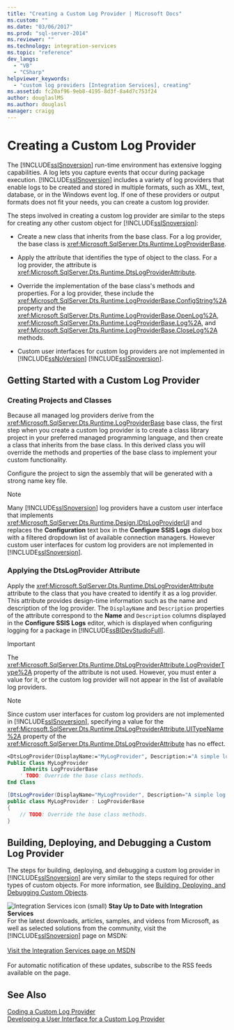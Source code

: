 ```yaml
---
title: "Creating a Custom Log Provider | Microsoft Docs"
ms.custom: ""
ms.date: "03/06/2017"
ms.prod: "sql-server-2014"
ms.reviewer: ""
ms.technology: integration-services
ms.topic: "reference"
dev_langs: 
  - "VB"
  - "CSharp"
helpviewer_keywords: 
  - "custom log providers [Integration Services], creating"
ms.assetid: fc20af96-9eb8-4195-8d3f-8a4d7c753f24
author: douglaslMS
ms.author: douglasl
manager: craigg
---
```

# Creating a Custom Log Provider
  The [!INCLUDE[ssISnoversion](../../../includes/ssisnoversion-md.md)] run-time environment has extensive logging capabilities. A log lets you capture events that occur during package execution. [!INCLUDE[ssISnoversion](../../../includes/ssisnoversion-md.md)] includes a variety of log providers that enable logs to be created and stored in multiple formats, such as XML, text, database, or in the Windows event log. If one of these providers or output formats does not fit your needs, you can create a custom log provider.  
  
 The steps involved in creating a custom log provider are similar to the steps for creating any other custom object for [!INCLUDE[ssISnoversion](../../../includes/ssisnoversion-md.md)]:  
  
-   Create a new class that inherits from the base class. For a log provider, the base class is <xref:Microsoft.SqlServer.Dts.Runtime.LogProviderBase>.  
  
-   Apply the attribute that identifies the type of object to the class. For a log provider, the attribute is <xref:Microsoft.SqlServer.Dts.Runtime.DtsLogProviderAttribute>.  
  
-   Override the implementation of the base class's methods and properties. For a log provider, these include the <xref:Microsoft.SqlServer.Dts.Runtime.LogProviderBase.ConfigString%2A> property and the <xref:Microsoft.SqlServer.Dts.Runtime.LogProviderBase.OpenLog%2A>, <xref:Microsoft.SqlServer.Dts.Runtime.LogProviderBase.Log%2A>, and <xref:Microsoft.SqlServer.Dts.Runtime.LogProviderBase.CloseLog%2A> methods.  
  
-   Custom user interfaces for custom log providers are not implemented in [!INCLUDE[ssNoVersion](../../../includes/ssnoversion-md.md)] [!INCLUDE[ssISnoversion](../../../includes/ssisnoversion-md.md)].  
  
## Getting Started with a Custom Log Provider  
  
### Creating Projects and Classes  
 Because all managed log providers derive from the <xref:Microsoft.SqlServer.Dts.Runtime.LogProviderBase> base class, the first step when you create a custom log provider is to create a class library project in your preferred managed programming language, and then create a class that inherits from the base class. In this derived class you will override the methods and properties of the base class to implement your custom functionality.  
  
 Configure the project to sign the assembly that will be generated with a strong name key file.  
  
> [!NOTE]  
>  Many [!INCLUDE[ssISnoversion](../../../includes/ssisnoversion-md.md)] log providers have a custom user interface that implements <xref:Microsoft.SqlServer.Dts.Runtime.Design.IDtsLogProviderUI> and replaces the **Configuration** text box in the **Configure SSIS Logs** dialog box with a filtered dropdown list of available connection managers. However custom user interfaces for custom log providers are not implemented in [!INCLUDE[ssISnoversion](../../../includes/ssisnoversion-md.md)].  
  
### Applying the DtsLogProvider Attribute  
 Apply the <xref:Microsoft.SqlServer.Dts.Runtime.DtsLogProviderAttribute> attribute to the class that you have created to identify it as a log provider. This attribute provides design-time information such as the name and description of the log provider. The `DisplayName` and `Description` properties of the attribute correspond to the **Name** and `Description` columns displayed in the **Configure SSIS Logs** editor, which is displayed when configuring logging for a package in [!INCLUDE[ssBIDevStudioFull](../../../includes/ssbidevstudiofull-md.md)].  
  
> [!IMPORTANT]  
>  The <xref:Microsoft.SqlServer.Dts.Runtime.DtsLogProviderAttribute.LogProviderType%2A> property of the attribute is not used. However, you must enter a value for it, or the custom log provider will not appear in the list of available log providers.  
  
> [!NOTE]  
>  Since custom user interfaces for custom log providers are not implemented in [!INCLUDE[ssISnoversion](../../../includes/ssisnoversion-md.md)], specifying a value for the <xref:Microsoft.SqlServer.Dts.Runtime.DtsLogProviderAttribute.UITypeName%2A> property of the <xref:Microsoft.SqlServer.Dts.Runtime.DtsLogProviderAttribute> has no effect.  
  
```vb  
<DtsLogProvider(DisplayName:="MyLogProvider", Description:="A simple log provider.", LogProviderType:="Custom")> _  
Public Class MyLogProvider  
     Inherits LogProviderBase  
    ' TODO: Override the base class methods.  
End Class  
```  
  
```csharp  
[DtsLogProvider(DisplayName="MyLogProvider", Description="A simple log provider.", LogProviderType="Custom")]  
public class MyLogProvider : LogProviderBase  
{  
    // TODO: Override the base class methods.  
}  
```  
  
## Building, Deploying, and Debugging a Custom Log Provider  
 The steps for building, deploying, and debugging a custom log provider in [!INCLUDE[ssISnoversion](../../../includes/ssisnoversion-md.md)] are very similar to the steps required for other types of custom objects. For more information, see [Building, Deploying, and Debugging Custom Objects](../building-deploying-and-debugging-custom-objects.md).  
  
![Integration Services icon (small)](../../media/dts-16.gif "Integration Services icon (small)")  **Stay Up to Date with Integration Services**<br /> For the latest downloads, articles, samples, and videos from Microsoft, as well as selected solutions from the community, visit the [!INCLUDE[ssISnoversion](../../../includes/ssisnoversion-md.md)] page on MSDN:<br /><br /> [Visit the Integration Services page on MSDN](https://go.microsoft.com/fwlink/?LinkId=136655)<br /><br /> For automatic notification of these updates, subscribe to the RSS feeds available on the page.  
  
## See Also  
 [Coding a Custom Log Provider](coding-a-custom-log-provider.md)   
 [Developing a User Interface for a Custom Log Provider](developing-a-user-interface-for-a-custom-log-provider.md)  
  
  

